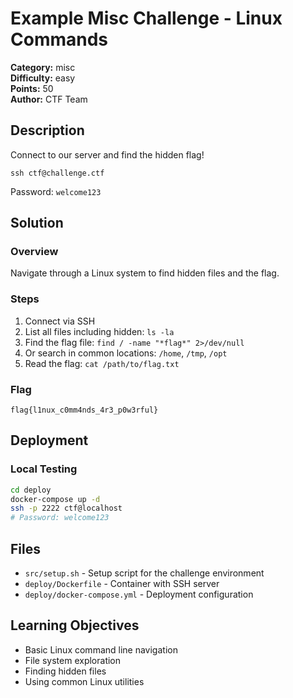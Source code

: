 # Example Misc Challenge - Linux Commands

**Category:** misc  
**Difficulty:** easy  
**Points:** 50  
**Author:** CTF Team

## Description

Connect to our server and find the hidden flag!

`ssh ctf@challenge.ctf`

Password: `welcome123`

## Solution

### Overview
Navigate through a Linux system to find hidden files and the flag.

### Steps
1. Connect via SSH
2. List all files including hidden: `ls -la`
3. Find the flag file: `find / -name "*flag*" 2>/dev/null`
4. Or search in common locations: `/home`, `/tmp`, `/opt`
5. Read the flag: `cat /path/to/flag.txt`

### Flag
`flag{l1nux_c0mm4nds_4r3_p0w3rful}`

## Deployment

### Local Testing
```bash
cd deploy
docker-compose up -d
ssh -p 2222 ctf@localhost
# Password: welcome123
```

## Files

- `src/setup.sh` - Setup script for the challenge environment
- `deploy/Dockerfile` - Container with SSH server
- `deploy/docker-compose.yml` - Deployment configuration

## Learning Objectives

- Basic Linux command line navigation
- File system exploration
- Finding hidden files
- Using common Linux utilities
